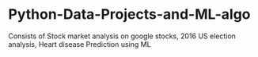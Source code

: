 # Python-Data-Projects-and-ML-algo
Consists of Stock market analysis on google stocks, 2016 US election analysis, Heart disease Prediction using ML
